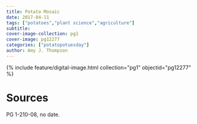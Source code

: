 ```yaml
---
title: Potato Mosaic
date: 2017-04-11
tags: ["potatoes","plant science","agriculture"]
subtitle: 
cover-image-collection: pg1
cover-image: pg12277
categories: ["potatopotuesday"]
author: Amy J. Thompson
---
```


{% include feature/digital-image.html collection="pg1" objectid="pg12277" %}

# Sources

PG 1-210-08, no date.
